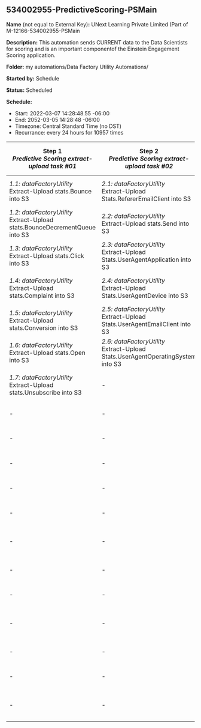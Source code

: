 ## 534002955-PredictiveScoring-PSMain

**Name** (not equal to External Key)**:** UNext Learning Private Limited (Part of M-12166-534002955-PSMain

**Description:** This automation sends CURRENT data to the Data Scientists for scoring and is an important componentof the Einstein Engagement Scoring application.

**Folder:** my automations/Data Factory Utility Automations/

**Started by:** Schedule

**Status:** Scheduled

**Schedule:**

* Start: 2022-03-07 14:28:48.55 -06:00
* End: 2052-03-05 14:28:48 -06:00
* Timezone:  Central Standard Time (no DST)
* Recurrance: every 24 hours for 10957 times

| Step 1<br>_Predictive Scoring extract-upload task #01_ | Step 2<br>_Predictive Scoring extract-upload task #02_ | Step 3<br>_Predictive Scoring extract-upload task #03_ | Step 4<br>_Predictive Scoring extract-upload task #04_ | Step 5<br>_Predictive Scoring extract-upload task #05_ | Step 6<br>_Predictive Scoring extract-upload task #06_ | Step 7<br>_Predictive Scoring extract-upload task #07_ | Step 8<br>_Predictive Scoring extract-upload task #08_ | Step 9<br>_Predictive Scoring extract-upload task #09_ |
| --- | --- | --- | --- | --- | --- | --- | --- | --- |
| _1.1: dataFactoryUtility_<br>Extract-Upload stats.Bounce into S3 | _2.1: dataFactoryUtility_<br>Extract-Upload Stats.RefererEmailClient into S3 | _3.1: dataFactoryUtility_<br>Extract-Upload C534002955._GeofenceDefinition into S3 | _4.1: dataFactoryUtility_<br>Extract-Upload C534002955.PSConfig into S3 | _5.1: dataFactoryUtility_<br>Extract-Upload C534002955._MobileMessage into S3 | _6.1: dataFactoryUtility_<br>Extract-Upload C534002955.SmsMemberSharedShortCode_Config into S | _7.1: dataFactoryUtility_<br>Extract-Upload dbo.EmailSendDefinition into S3 | _8.1: dataFactoryUtility_<br>Extract-Upload dbo.EnterpriseMember into S3 | _9.1: dataFactoryUtility_<br>Extract-Upload C534002955.VPS_ExportDone into S3 |
| _1.2: dataFactoryUtility_<br>Extract-Upload stats.BounceDecrementQueue into S3 | _2.2: dataFactoryUtility_<br>Extract-Upload stats.Send into S3 | _3.2: dataFactoryUtility_<br>Extract-Upload C534002955._MobileAddress into S3 | _4.2: dataFactoryUtility_<br>Extract-Upload dbo.ProgramActivityInstance into S3 | _5.2: dataFactoryUtility_<br>Extract-Upload dbo.ABTestSend into S3 | _6.2: dataFactoryUtility_<br>Extract-Upload C534002955.SmsMemberShortCodeDistinct into S3 | _7.2: dataFactoryUtility_<br>Extract-Upload dbo.Send into S3 | _8.2: dataFactoryUtility_<br>Extract-Upload dbo.MemberTimeZone into S3 | - |
| _1.3: dataFactoryUtility_<br>Extract-Upload stats.Click into S3 | _2.3: dataFactoryUtility_<br>Extract-Upload Stats.UserAgentApplication into S3 | _3.3: dataFactoryUtility_<br>Extract-Upload C534002955._MobileMessageTracking into S3 | _4.3: dataFactoryUtility_<br>Extract-Upload dbo.ProgramInstance into S3 | _5.3: dataFactoryUtility_<br>Extract-Upload dbo.ABTestSendJob into S3 | _6.3: dataFactoryUtility_<br>Extract-Upload dbo.ABTestSendContent into S3 | _7.3: dataFactoryUtility_<br>Extract-Upload dbo.tblEmails into S3 | _8.3: dataFactoryUtility_<br>Extract-Upload dbo.SendDefType into S3 | - |
| _1.4: dataFactoryUtility_<br>Extract-Upload stats.Complaint into S3 | _2.4: dataFactoryUtility_<br>Extract-Upload Stats.UserAgentDevice into S3 | _3.4: dataFactoryUtility_<br>Extract-Upload C534002955._PushAddress into S3 | _4.4: dataFactoryUtility_<br>Extract-Upload InteractionStudio.Activity into S3 | _5.4: dataFactoryUtility_<br>Extract-Upload dbo.CampaignAsset into S3 | _6.4: dataFactoryUtility_<br>Extract-Upload dbo.ABTestSendType into S3 | _7.4: dataFactoryUtility_<br>Extract-Upload dbo.tblLists into S3 | _8.4: dataFactoryUtility_<br>Extract-Upload dbo.tblMembers into S3 | - |
| _1.5: dataFactoryUtility_<br>Extract-Upload stats.Conversion into S3 | _2.5: dataFactoryUtility_<br>Extract-Upload Stats.UserAgentEmailClient into S3 | _3.5: dataFactoryUtility_<br>Extract-Upload C534002955._PushAddressExtension into S3 | _4.5: dataFactoryUtility_<br>Extract-Upload InteractionStudio.DefinitionInfo into S3 | _5.5: dataFactoryUtility_<br>Extract-Upload dbo.CampaignAssetType into S3 | _6.5: dataFactoryUtility_<br>Extract-Upload dbo.CampaignDefinition into S3 | - | _8.5: dataFactoryUtility_<br>Extract-Upload dbo.TimeZoneDetail into S3 | - |
| _1.6: dataFactoryUtility_<br>Extract-Upload stats.Open into S3 | _2.6: dataFactoryUtility_<br>Extract-Upload Stats.UserAgentOperatingSystem into S3 | _3.6: dataFactoryUtility_<br>Extract-Upload C534002955._PushApplicationCache into S3 | _4.6: dataFactoryUtility_<br>Extract-Upload InteractionStudio.EventDefinition into S3 | _5.6: dataFactoryUtility_<br>Extract-Upload dbo.CustomObject into S3 | _6.6: dataFactoryUtility_<br>Extract-Upload dbo.ImpressionRegion into S3 | - | - | - |
| _1.7: dataFactoryUtility_<br>Extract-Upload stats.Unsubscribe into S3 | - | _3.7: dataFactoryUtility_<br>Extract-Upload C534002955._PushDeviceLookup into S3 | _4.7: dataFactoryUtility_<br>Extract-Upload InteractionStudio.EventInstance into S3 | _5.7: dataFactoryUtility_<br>Extract-Upload dbo.JobCampaignDefinition into S3 | _6.7: dataFactoryUtility_<br>Extract-Upload dbo.JobImpressionRegion into S3 | - | - | - |
| - | - | _3.8: dataFactoryUtility_<br>Extract-Upload C534002955._PushDeviceStatistics into S3 | - | _5.8: dataFactoryUtility_<br>Extract-Upload dbo.Program into S3 | _6.8: dataFactoryUtility_<br>Extract-Upload dbo.Members_ into S3 | - | - | - |
| - | - | _3.9: dataFactoryUtility_<br>Extract-Upload C534002955._PushInAppStatisticsActivityAggregate  | - | _5.9: dataFactoryUtility_<br>Extract-Upload dbo.SendGroup into S3 | _6.9: dataFactoryUtility_<br>Extract-Upload dbo.SendSplit into S3 | - | - | - |
| - | - | _3.10: dataFactoryUtility_<br>Extract-Upload C534002955._PushMessage into S3 | - | _5.10: dataFactoryUtility_<br>Extract-Upload dbo.SendJob into S3 | _6.10: dataFactoryUtility_<br>Extract-Upload dbo.Subscriber into S3 | - | - | - |
| - | - | _3.11: dataFactoryUtility_<br>Extract-Upload C534002955._PushMessageAudience into S3 | - | _5.11: dataFactoryUtility_<br>Extract-Upload dbo.SimpleTag into S3 | _6.11: dataFactoryUtility_<br>Extract-Upload dbo.tblJobs into S3 | - | - | - |
| - | - | _3.12: dataFactoryUtility_<br>Extract-Upload C534002955._PushMessageInApp into S3 | - | _5.12: dataFactoryUtility_<br>Extract-Upload dbo.SimpleTagObject into S3 | _6.12: dataFactoryUtility_<br>Extract-Upload dbo.tblJobs_Lists into S3 | - | - | - |
| - | - | _3.13: dataFactoryUtility_<br>Extract-Upload C534002955._PushMessageTracking into S3 | - | _5.13: dataFactoryUtility_<br>Extract-Upload dbo.SimpleTagObjectType into S3 | _6.13: dataFactoryUtility_<br>Extract-Upload dbo.tblJobs_URLs into S3 | - | - | - |
| - | - | _3.14: dataFactoryUtility_<br>Extract-Upload C534002955._PushSubscriptionHistory into S3 | - | _5.14: dataFactoryUtility_<br>Extract-Upload dbo.SourceAddress into S3 | _6.14: dataFactoryUtility_<br>Extract-Upload dbo.tblSurveyQuestions into S3 | - | - | - |
| - | - | _3.15: dataFactoryUtility_<br>Extract-Upload C534002955._PushTag into S3 | - | _5.15: dataFactoryUtility_<br>Extract-Upload dbo.tblJobs_Surveys into S3 | - | - | - | - |
| - | - | _3.16: dataFactoryUtility_<br>Extract-Upload C534002955.VPS_Einstein_MC_MobilePush_Scores into | - | _5.16: dataFactoryUtility_<br>Extract-Upload dbo.tblJobSubscriberBatch into S3 | - | - | - | - |
| - | - | _3.17: dataFactoryUtility_<br>Extract-Upload dbo.Asset into S3 | - | _5.17: dataFactoryUtility_<br>Extract-Upload dbo.tblSurveyAnswers into S3 | - | - | - | - |
| - | - | _3.18: dataFactoryUtility_<br>Extract-Upload dbo.PushApplicationConfig into S3 | - | _5.18: dataFactoryUtility_<br>Extract-Upload dbo.TriggeredSendJob into S3 | - | - | - | - |
| - | - | - | - | _5.19: dataFactoryUtility_<br>Extract-Upload InteractionStudio.Definition into S3 | - | - | - | - |
